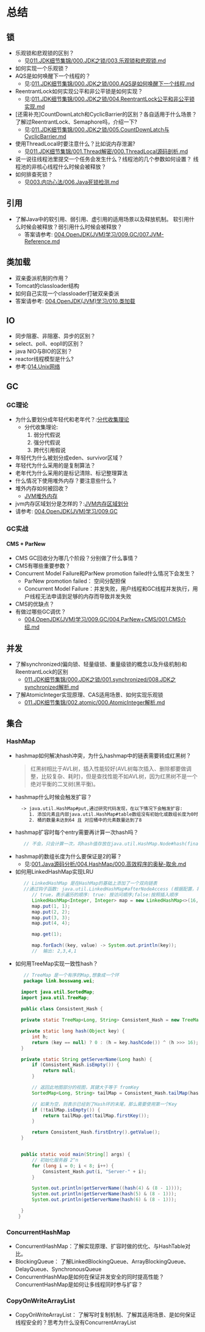 # 总结
## 锁
+ 乐观锁和悲观锁的区别？
  - 见[011.JDK细节集锦/000.JDK之锁/003.乐观锁和悲观锁.md](../011.JDK细节集锦/000.JDK之锁/003.乐观锁和悲观锁.md)
+ 如何实现一个乐观锁？
+ AQS是如何唤醒下一个线程的？
    - 见:[011.JDK细节集锦/000.JDK之锁/000.AQS是如何唤醒下一个线程.md](../011.JDK细节集锦/000.JDK之锁/000.AQS是如何唤醒下一个线程.md)
+ ReentrantLock如何实现公平和非公平锁是如何实现？
    - 见:[011.JDK细节集锦/000.JDK之锁/004.ReentrantLock公平和非公平锁实现.md](../011.JDK细节集锦/000.JDK之锁/004.ReentrantLock公平和非公平锁实现.md)
+ [还需补充]CountDownLatch和CyclicBarrier的区别？各自适用于什么场景？了解过ReentrantLock、Semaphore吗，介绍一下?
    - 见:[011.JDK细节集锦/000.JDK之锁/005.CountDownLatch与CyclicBarrier.md](../011.JDK细节集锦/000.JDK之锁/005.CountDownLatch与CyclicBarrier.md)
+ 使用ThreadLocal时要注意什么？比如说内存泄漏?
    - 见[011.JDK细节集锦/001.Thread解密/000.ThreadLocal源码剖析.md](../011.JDK细节集锦/001.Thread解密/000.ThreadLocal源码剖析.md)
+ 说一说往线程池里提交一个任务会发生什么？线程池的几个参数如何设置？ 线程池的非核心线程什么时候会被释放？
+ 如何排查死锁？
   - 见[003.内功心法/006.Java死锁检测.md](../003.内功心法/006.Java死锁检测.md)

## 引用
+ 了解Java中的软引用、弱引用、虚引用的适用场景以及释放机制。 软引用什么时候会被释放？弱引用什么时候会被释放？
   - 答案请参考: [004.OpenJDK(JVM)学习/009.GC/007.JVM-Reference.md](../004.OpenJDK(JVM)学习/009.GC/007.JVM-Reference.md)

## 类加载
+ 双亲委派机制的作用？
+ Tomcat的classloader结构
+ 如何自己实现一个classloader打破双亲委派
+ 答案请参考: [004.OpenJDK(JVM)学习/010.类加载](../004.OpenJDK(JVM)学习/010.类加载)

## IO
+ 同步阻塞、非阻塞、异步的区别？
+ select、poll、eopll的区别？
+ java NIO与BIO的区别？
+ reactor线程模型是什么?
+ 参考:[014.Unix网络](../014.Unix网络)

## GC
### GC理论
+ 为什么要划分成年轻代和老年代？:[分代收集理论](../004.OpenJDK(JVM)学习/009.GC/README.md)
  - 分代收集理论: 
     1. 弱分代假说
     2. 强分代假说
     3. 跨代引用假说
+ 年轻代为什么被划分成eden、survivor区域？
+ 年轻代为什么采用的是复制算法？
+ 老年代为什么采用的是标记清除、标记整理算法
+ 什么情况下使用堆外内存？要注意些什么？ 
+ 堆外内存如何被回收？
   - [JVM堆外内存](../004.OpenJDK(JVM)学习/009.GC/017.JVM堆外内存.md)
+ jvm内存区域划分是怎样的？:[JVM内存区域划分](../004.OpenJDK(JVM)学习/009.GC/016.JVM内存区域划分.md)
+ 请参考: [004.OpenJDK(JVM)学习/009.GC](../004.OpenJDK(JVM)学习/009.GC)
### GC实战
#### CMS + ParNew
+ CMS GC回收分为哪几个阶段？分别做了什么事情？
+ CMS有哪些重要参数？
+ Concurrent Model Failure和ParNew promotion failed什么情况下会发生？
  - ParNew promotion failed： 空间分配担保 
  - Concurrent Model Failure：并发失败，用户线程和GC线程并发执行，用户线程无法申请到足够的内存而导致并发失败
+ CMS的优缺点？
+ 有做过哪些GC调优？
  - [004.OpenJDK(JVM)学习/009.GC/004.ParNew+CMS/001.CMS介绍.md](../004.OpenJDK(JVM)学习/009.GC/004.ParNew+CMS/001.CMS介绍.md)


## 并发
+ 了解synchronized(偏向锁、轻量级锁、重量级锁的概念以及升级机制)和ReentrantLock的区别
   - [011.JDK细节集锦/000.JDK之锁/001.synchronized/008.JDK之synchronized解析.md](../011.JDK细节集锦/000.JDK之锁/001.synchronized/008.JDK之synchronized解析.md)
+ 了解AtomicInteger实现原理、CAS适用场景、如何实现乐观锁
   - [011.JDK细节集锦/002.atomic/000.AtomicInteger解析.md](../011.JDK细节集锦/002.atomic/000.AtomicInteger解析.md)
## 集合
### HashMap
+ hashmap如何解决hash冲突，为什么hashmap中的链表需要转成红黑树？
  > 红黑树相比于AVL树，插入性能较好(AVL树每次插入、删除都要做调整，比较复杂、耗时)，但是查找性能不如AVL树，因为红黑树不是一个绝对平衡的二叉树(黑平衡)。
+ hashmap什么时候会触发扩容？
  ```txt
    -> java.util.HashMap#put,通过研究代码发现，在以下情况下会触发扩容:
       1. 添加元素且内部java.util.HashMap#table数组没有初始化或数组长度为0时
       2. 桶的数量未达到64 且 对应桶中的元素数量达到了8
  ```
+ hashmap扩容时每个entry需要再计算一次hash吗？
  ```java
     // 不会，只会计算一次，将hash值存放在java.util.HashMap.Node#hash(final修饰)中，后续使用计算好的hash值
  ```
+ hashmap的数组长度为什么要保证是2的幂？
  - 见:[001.Java源码分析/004.HashMap/000.高效程序的奥秘-取余.md](../001.Java源码分析/004.HashMap/000.高效程序的奥秘-取余.md)
+ 如何用LinkedHashMap实现LRU
  ```java
     // LinkedHashMap 是在HashMap的基础上添加了一个双向链表
     //通过钩子函数: java.util.LinkedHashMap#afterNodeAccess (根据配置，将最近访问的元素放到队列尾部),因此可以来实现LRU,测试代码如下:
        // true，表示遍历的顺序: true: 按访问顺序;false:按照插入顺序
        LinkedHashMap<Integer, Integer> map = new LinkedHashMap<>(16, 0.75f, true);
        map.put(1, 1);
        map.put(2, 2);
        map.put(3, 3);
        map.put(4, 4);

        map.get(1);

        map.forEach((key, value) -> System.out.println(key));
        //  输出: 2,3,4,1

  ```
+ 如何用TreeMap实现一致性hash？
  ```java
     // TreeMap 是一个有序的Map,想象成一个环
     package link.bosswang.wei;

    import java.util.SortedMap;
    import java.util.TreeMap;
    
    public class Consistent_Hash {

    private static TreeMap<Long, String> Consistent_Hash = new TreeMap<>();

    private static long hash(Object key) {
        int h;
        return (key == null) ? 0 : (h = key.hashCode()) ^ (h >>> 16);
    }

    private static String getServerName(Long hash) {
        if (Consistent_Hash.isEmpty()) {
            return null;
        }

        // 返回此地图部分的视图，其键大于等于 fromKey
        SortedMap<Long, String> tailMap = Consistent_Hash.tailMap(hash);

        // 如果为空，则表示已经到了Hash环的末尾，那么需要使用第一个Key
        if (!tailMap.isEmpty()) {
            return tailMap.get(tailMap.firstKey());
        }

        return Consistent_Hash.firstEntry().getValue();
    }


    public static void main(String[] args) {
        // 初始化服务器 2^n
        for (long i = 0; i < 8; i++) {
            Consistent_Hash.put(i, "Server-" + i);
        }

        System.out.println(getServerName((hash(4) & (8 - 1))));
        System.out.println(getServerName(hash(5) & (8 - 1)));
        System.out.println(getServerName(hash(6) & (8 - 1)));

    }
   }
  ```

### ConcurrentHashMap
+ ConcurrentHashMap：了解实现原理、扩容时做的优化、与HashTable对比。
+ BlockingQueue： 了解LinkedBlockingQueue、ArrayBlockingQueue、DelayQueue、SynchronousQueue
+ ConcurrentHashMap是如何在保证并发安全的同时提高性能？ ConcurrentHashMap是如何让多线程同时参与扩容？

### CopyOnWriteArrayList
+ CopyOnWriteArrayList： 了解写时复制机制、了解其适用场景、是如何保证线程安全的？思考为什么没有ConcurrentArrayList